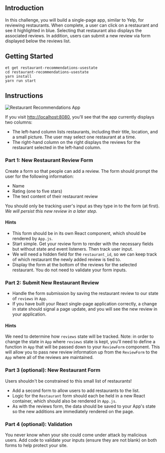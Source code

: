 ## Introduction

In this challenge, you will build a single-page app, similar to Yelp, for reviewing restaurants. When complete, a user can click on a restaurant and see it highlighted in blue. Selecting that restaurant also displays the associated reviews. In addition, users can submit a new review via form displayed below the reviews list.

## Getting Started

```no-highlight
et get restaurant-recommendations-usestate
cd restaurant-recommendations-usestate
yarn install
yarn run start
```

## Instructions

![Restaurant Recommendations App](https://s3.amazonaws.com/horizon-production/images/restaurant-recommendations.png)

If you visit <http://localhost:8080>, you'll see that the app currently displays two columns:

- The left-hand column lists restaurants, including their title, location, and a small picture. The user may select one restaurant at a time.
- The right-hand column on the right displays the reviews for the restaurant selected in the left-hand column.

### Part 1: New Restaurant Review Form

Create a form so that people can add a review. The form should prompt the user for the following information:

- Name
- Rating (one to five stars)
- The text content of their restaurant review

You should only be tracking user's input as they type in to the form (at first). _We will persist this new review in a later step._

#### Hints

- This form should be in its own React component, which should be rendered by `App.js`.
- Start simple. Get your review form to render with the necessary fields but without state and event listeners. Then track user input.
- We will need a hidden field for the `restaurant_id`, so we can keep track of which restaurant the newly added review is tied to.
- Display the form at the bottom of the reviews for the selected restaurant. You do not need to validate your form inputs.

### Part 2: Submit New Restaurant Review

- Handle the form submission by saving the restaurant review to our state of `reviews` in `App`.
- If you have built your React single-page application correctly, a change in state should signal a page update, and you will see the new review in your application.

#### Hints

We need to determine how `reviews` state will be tracked. Note: in order to change the state in `App` where `reviews` state is kept, you'll need to define a function in `App` that will be passed down to your `ReviewForm` component. This will allow you to pass new review information up from the `ReviewForm` to the `App` where all of the reviews are maintained.

### Part 3 (optional): New Restaurant Form

Users shouldn't be constrained to this small list of restaurants!

- Add a second form to allow users to add restaurants to the list.
- Logic for the `Restaurant` form should each be held in a new React container, which should also be rendered in `App.js`.
- As with the reviews form, the data should be saved to your App's state so the new additions are immediately rendered on the page.

### Part 4 (optional): Validation

You never know when your site could come under attack by malicious users. Add code to validate your inputs (ensure they are not blank) on both forms to help protect your site.
